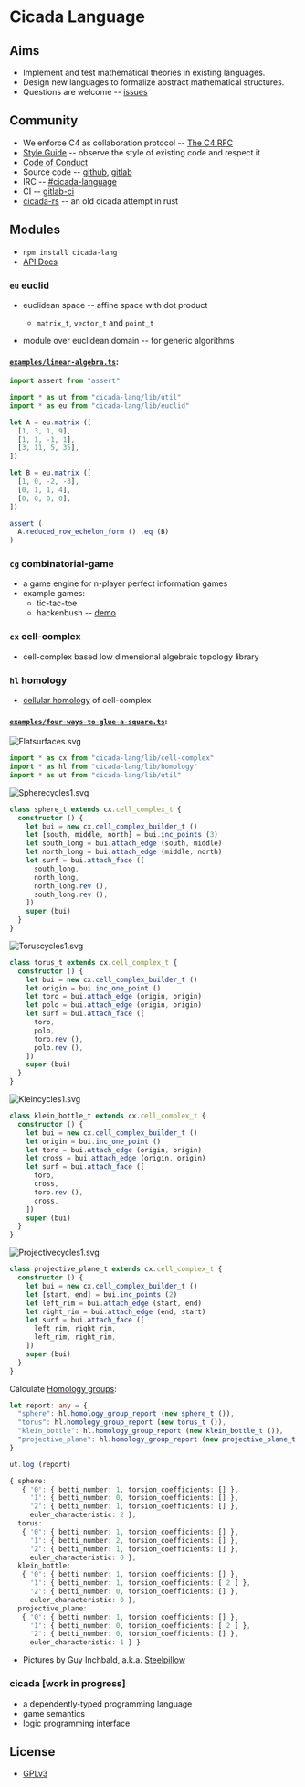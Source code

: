 # Cicada Language

## Aims

- Implement and test mathematical theories in existing languages.
- Design new languages to formalize abstract mathematical structures.
- Questions are welcome -- [issues](https://github.com/xieyuheng/cicada/issues)

## Community

- We enforce C4 as collaboration protocol -- [The C4 RFC](https://rfc.zeromq.org/spec:42/C4)
- [Style Guide](STYLE-GUIDE.md) -- observe the style of existing code and respect it
- [Code of Conduct](CODE-OF-CONDUCT.md)
- Source code -- [github](https://github.com/xieyuheng/cicada), [gitlab](https://gitlab.com/xieyuheng/cicada/)
- IRC -- [#cicada-language](https://kiwiirc.com/nextclient/irc.freenode.net/#cicada-language)
- CI -- [gitlab-ci](https://gitlab.com/xieyuheng/cicada/pipelines)
- [cicada-rs](http://github.com/xieyuheng/cicada-rs) -- an old cicada attempt in rust

## Modules

- `npm install cicada-lang`
- [API Docs](https://api.cicada-lang.now.sh)

### `eu` euclid

- euclidean space -- affine space with dot product
  - `matrix_t`, `vector_t` and `point_t`

- module over euclidean domain -- for generic algorithms

#### [`examples/linear-algebra.ts`](https://github.com/xieyuheng/cicada/blob/master/examples/linear-algebra.ts):

``` typescript
import assert from "assert"

import * as ut from "cicada-lang/lib/util"
import * as eu from "cicada-lang/lib/euclid"

let A = eu.matrix ([
  [1, 3, 1, 9],
  [1, 1, -1, 1],
  [3, 11, 5, 35],
])

let B = eu.matrix ([
  [1, 0, -2, -3],
  [0, 1, 1, 4],
  [0, 0, 0, 0],
])

assert (
  A.reduced_row_echelon_form () .eq (B)
)
```

### `cg` combinatorial-game

- a game engine for n-player perfect information games
- example games:
  - tic-tac-toe
  - hackenbush -- [demo](http://hackenbush.combinatorial-game.surge.sh/)

### `cx` cell-complex

- cell-complex based low dimensional algebraic topology library

### `hl` homology

- [cellular homology](https://en.wikipedia.org/wiki/Cellular_homology) of cell-complex

#### [`examples/four-ways-to-glue-a-square.ts`](https://github.com/xieyuheng/cicada/blob/master/examples/four-ways-to-glue-a-square.ts):

![Flatsurfaces.svg](https://github.com/xieyuheng/image-link/blob/master/homology/Flatsurfaces.svg)

``` typescript
import * as cx from "cicada-lang/lib/cell-complex"
import * as hl from "cicada-lang/lib/homology"
import * as ut from "cicada-lang/lib/util"
```

![Spherecycles1.svg](https://github.com/xieyuheng/image-link/blob/master/homology/Spherecycles1.svg)

``` typescript
class sphere_t extends cx.cell_complex_t {
  constructor () {
    let bui = new cx.cell_complex_builder_t ()
    let [south, middle, north] = bui.inc_points (3)
    let south_long = bui.attach_edge (south, middle)
    let north_long = bui.attach_edge (middle, north)
    let surf = bui.attach_face ([
      south_long,
      north_long,
      north_long.rev (),
      south_long.rev (),
    ])
    super (bui)
  }
}
```

![Toruscycles1.svg](https://github.com/xieyuheng/image-link/blob/master/homology/Toruscycles1.svg)

``` typescript
class torus_t extends cx.cell_complex_t {
  constructor () {
    let bui = new cx.cell_complex_builder_t ()
    let origin = bui.inc_one_point ()
    let toro = bui.attach_edge (origin, origin)
    let polo = bui.attach_edge (origin, origin)
    let surf = bui.attach_face ([
      toro,
      polo,
      toro.rev (),
      polo.rev (),
    ])
    super (bui)
  }
}
```

![Kleincycles1.svg](https://github.com/xieyuheng/image-link/blob/master/homology/Kleincycles1.svg)

``` typescript
class klein_bottle_t extends cx.cell_complex_t {
  constructor () {
    let bui = new cx.cell_complex_builder_t ()
    let origin = bui.inc_one_point ()
    let toro = bui.attach_edge (origin, origin)
    let cross = bui.attach_edge (origin, origin)
    let surf = bui.attach_face ([
      toro,
      cross,
      toro.rev (),
      cross,
    ])
    super (bui)
  }
}
```

![Projectivecycles1.svg](https://github.com/xieyuheng/image-link/blob/master/homology/Projectivecycles1.svg)

``` typescript
class projective_plane_t extends cx.cell_complex_t {
  constructor () {
    let bui = new cx.cell_complex_builder_t ()
    let [start, end] = bui.inc_points (2)
    let left_rim = bui.attach_edge (start, end)
    let right_rim = bui.attach_edge (end, start)
    let surf = bui.attach_face ([
      left_rim, right_rim,
      left_rim, right_rim,
    ])
    super (bui)
  }
}
```

Calculate [Homology groups](https://en.wikipedia.org/wiki/Homology_(mathematics)):

``` typescript
let report: any = {
  "sphere": hl.homology_group_report (new sphere_t ()),
  "torus": hl.homology_group_report (new torus_t ()),
  "klein_bottle": hl.homology_group_report (new klein_bottle_t ()),
  "projective_plane": hl.homology_group_report (new projective_plane_t ()),
}

ut.log (report)

{ sphere:
   { '0': { betti_number: 1, torsion_coefficients: [] },
     '1': { betti_number: 0, torsion_coefficients: [] },
     '2': { betti_number: 1, torsion_coefficients: [] },
     euler_characteristic: 2 },
  torus:
   { '0': { betti_number: 1, torsion_coefficients: [] },
     '1': { betti_number: 2, torsion_coefficients: [] },
     '2': { betti_number: 1, torsion_coefficients: [] },
     euler_characteristic: 0 },
  klein_bottle:
   { '0': { betti_number: 1, torsion_coefficients: [] },
     '1': { betti_number: 1, torsion_coefficients: [ 2 ] },
     '2': { betti_number: 0, torsion_coefficients: [] },
     euler_characteristic: 0 },
  projective_plane:
   { '0': { betti_number: 1, torsion_coefficients: [] },
     '1': { betti_number: 0, torsion_coefficients: [ 2 ] },
     '2': { betti_number: 0, torsion_coefficients: [] },
     euler_characteristic: 1 } }
```

- Pictures by Guy Inchbald, a.k.a. [Steelpillow](https://commons.wikimedia.org/wiki/User:Steelpillow)

### cicada [work in progress]

- a dependently-typed programming language
- game semantics
- logic programming interface

## License

- [GPLv3](LICENSE)
